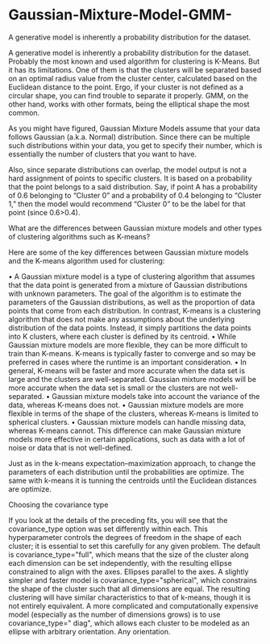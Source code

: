 # Gaussian-Mixture-Model-GMM-
A generative model is inherently a probability distribution for the dataset. 

A generative model is inherently a probability distribution for the dataset. Probably the most known and used algorithm for clustering is K-Means. But it has its limitations. One of them is that the clusters will be separated based on an optimal radius value from the cluster center, calculated based on the Euclidean distance to the point. Ergo, if your cluster is not defined as a circular shape, you can find trouble to separate it properly. GMM, on the other hand, works with other formats, being the elliptical shape the most common.

As you might have figured, Gaussian Mixture Models assume that your data follows Gaussian (a.k.a. Normal) distribution. Since there can be multiple such distributions within your data, you get to specify their number, which is essentially the number of clusters that you want to have.

Also, since separate distributions can overlap, the model output is not a hard assignment of points to specific clusters. It is based on a probability that the point belongs to a said distribution. Say, if point A has a probability of 0.6 belonging to “Cluster 0” and a probability of 0.4 belonging to “Cluster 1,” then the model would recommend “Cluster 0” to be the label for that point (since 0.6>0.4).

What are the differences between Gaussian mixture models and other types of clustering algorithms such as K-means?

Here are some of the key differences between Gaussian mixture models and the K-means algorithm used for clustering:

•	A Gaussian mixture model is a type of clustering algorithm that assumes that the data point is generated from a mixture of Gaussian distributions with unknown parameters. The goal of the algorithm is to estimate the parameters of the Gaussian distributions, as well as the proportion of data points that come from each distribution. In contrast, K-means is a clustering algorithm that does not make any assumptions about the underlying distribution of the data points. Instead, it simply partitions the data points into K clusters, where each cluster is defined by its centroid.
•	While Gaussian mixture models are more flexible, they can be more difficult to train than K-means. K-means is typically faster to converge and so may be preferred in cases where the runtime is an important consideration.
•	In general, K-means will be faster and more accurate when the data set is large and the clusters are well-separated. Gaussian mixture models will be more accurate when the data set is small or the clusters are not well-separated.
•	Gaussian mixture models take into account the variance of the data, whereas K-means does not.
•	Gaussian mixture models are more flexible in terms of the shape of the clusters, whereas K-means is limited to spherical clusters.
•	Gaussian mixture models can handle missing data, whereas K-means cannot. This difference can make Gaussian mixture models more effective in certain applications, such as data with a lot of noise or data that is not well-defined.

Just as in the k-means expectation–maximization approach, to change the parameters of each distribution until the probabilities are optimize. The same with k-means it is tunning the centroids until the Euclidean distances are optimize. 

Choosing the covariance type

If you look at the details of the preceding fits, you will see that the covariance_type option was set differently within each. This hyperparameter controls the degrees of freedom in the shape of each cluster; it is essential to set this carefully for any given problem. The default is covariance_type="full", which means that the size of the cluster along each dimension can be set independently, with the resulting ellipse constrained to align with the axes. Ellipses parallel to the axes. 
A slightly simpler and faster model is covariance_type="spherical", which constrains the shape of the cluster such that all dimensions are equal. The resulting clustering will have similar characteristics to that of k-means, though it is not entirely equivalent. A more complicated and computationally expensive model (especially as the number of dimensions grows) is to use covariance_type=" diag", which allows each cluster to be modeled as an ellipse with arbitrary orientation. Any orientation. 
